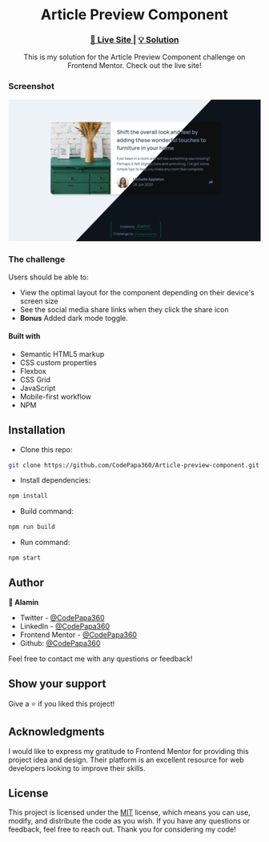 <h1 align="center">Article Preview Component</h1>

<div align="center">
  <h3>
    <a href="https://article-preview-component-alamin.netlify.app/" target="_blank">
      🚀 Live Site
    </a>
    |
    <a href="https://www.frontendmentor.io/solutions/responsive-article-preview-component-w-sass-and-dark-mode-lX-En3QJV6" target="_blank">
      💡 Solution
    </a>
  </h5>
</div>

<div align="center">
  <p>
    This is my solution for the Article Preview Component challenge on Frontend Mentor. Check out the live site!</p>
</div>

### Screenshot

<a align="center" href="https://article-preview-component-alamin.netlify.app/" target="_blank">

<img src="screenshots/Compared - Article preview component Frontend Mentor - Alamin.png"/>
</a>

### The challenge

Users should be able to:

- View the optimal layout for the component depending on their device's screen size
- See the social media share links when they click the share icon
- **Bonus** Added dark mode toggle.

#### Built with

- Semantic HTML5 markup
- CSS custom properties
- Flexbox
- CSS Grid
- JavaScript
- Mobile-first workflow
- NPM

## Installation

- Clone this repo:

```sh
git clone https://github.com/CodePapa360/Article-preview-component.git
```

- Install dependencies:

```sh
npm install
```

- Build command:

```sh
npm run build
```

- Run command:

```sh
npm start
```

## Author

<b>👤 Alamin</b>

- Twitter - [@CodePapa360](https://www.twitter.com/CodePapa360)
- LinkedIn - [@CodePapa360](https://www.linkedin.com/in/codepapa360)
- Frontend Mentor - [@CodePapa360](https://www.frontendmentor.io/profile/CodePapa360)
- Github: [@CodePapa360](https://github.com/codepapa360)

Feel free to contact me with any questions or feedback!

## Show your support

Give a ⭐️ if you liked this project!

## Acknowledgments

I would like to express my gratitude to Frontend Mentor for providing this project idea and design. Their platform is an excellent resource for web developers looking to improve their skills.

## License

This project is licensed under the [MIT](https://github.com/CodePapa360/Article-preview-component/blob/main/LICENSE.md) license, which means you can use, modify, and distribute the code as you wish. If you have any questions or feedback, feel free to reach out. Thank you for considering my code!
